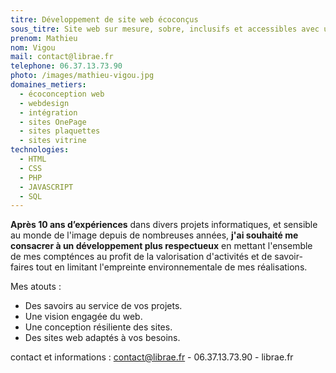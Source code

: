 ```yaml
---
titre: Développement de site web écoconçus
sous_titre: Site web sur mesure, sobre, inclusifs et accessibles avec une faible emprunte environnementale. 
prenom: Mathieu
nom: Vigou
mail: contact@librae.fr
telephone: 06.37.13.73.90
photo: /images/mathieu-vigou.jpg
domaines_metiers:
  - écoconception web
  - webdesign
  - intégration
  - sites OnePage
  - sites plaquettes
  - sites vitrine
technologies:
  - HTML
  - CSS
  - PHP
  - JAVASCRIPT
  - SQL
---
```


**Après 10 ans d’expériences** dans divers projets informatiques, et sensible au monde de l'image depuis de nombreuses années, **j'ai souhaité me consacrer à un développement plus respectueux** en mettant l'ensemble de mes compténces au profit de la valorisation d'activités et de savoir-faires tout en limitant l'empreinte environnementale de mes réalisations.

Mes atouts :
* Des savoirs au service de vos projets.
* Une vision engagée du web.
* Une conception résiliente des sites. 
* Des sites web adaptés à vos besoins.

contact et informations : contact@librae.fr - 06.37.13.73.90 - librae.fr
